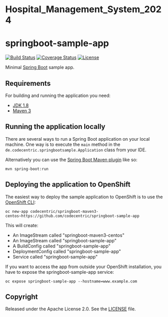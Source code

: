 # Hospital_Management_System_2024
# springboot-sample-app

[![Build Status](https://travis-ci.org/codecentric/springboot-sample-app.svg?branch=master)](https://travis-ci.org/codecentric/springboot-sample-app)
[![Coverage Status](https://coveralls.io/repos/github/codecentric/springboot-sample-app/badge.svg?branch=master)](https://coveralls.io/github/codecentric/springboot-sample-app?branch=master)
[![License](http://img.shields.io/:license-apache-blue.svg)](http://www.apache.org/licenses/LICENSE-2.0.html)

Minimal [Spring Boot](http://projects.spring.io/spring-boot/) sample app.

## Requirements

For building and running the application you need:

- [JDK 1.8](http://www.oracle.com/technetwork/java/javase/downloads/jdk8-downloads-2133151.html)
- [Maven 3](https://maven.apache.org)

## Running the application locally

There are several ways to run a Spring Boot application on your local machine. One way is to execute the `main` method in the `de.codecentric.springbootsample.Application` class from your IDE.

Alternatively you can use the [Spring Boot Maven plugin](https://docs.spring.io/spring-boot/docs/current/reference/html/build-tool-plugins-maven-plugin.html) like so:

```shell
mvn spring-boot:run
```

## Deploying the application to OpenShift

The easiest way to deploy the sample application to OpenShift is to use the [OpenShift CLI](https://docs.openshift.org/latest/cli_reference/index.html):

```shell
oc new-app codecentric/springboot-maven3-centos~https://github.com/codecentric/springboot-sample-app
```

This will create:

* An ImageStream called "springboot-maven3-centos"
* An ImageStream called "springboot-sample-app"
* A BuildConfig called "springboot-sample-app"
* DeploymentConfig called "springboot-sample-app"
* Service called "springboot-sample-app"

If you want to access the app from outside your OpenShift installation, you have to expose the springboot-sample-app service:

```shell
oc expose springboot-sample-app --hostname=www.example.com
```

## Copyright

Released under the Apache License 2.0. See the [LICENSE](https://github.com/codecentric/springboot-sample-app/blob/master/LICENSE) file.
